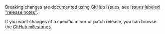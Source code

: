 Breaking changes are documented using GitHub issues, see [issues labeled "release notes"](https://github.com/hapijs/ammo/issues?q=is%3Aissue+label%3A%22release+notes%22).

If you want changes of a specific minor or patch release, you can browse the [GitHub milestones](https://github.com/hapijs/ammo/milestones?state=closed&direction=asc&sort=due_date).
